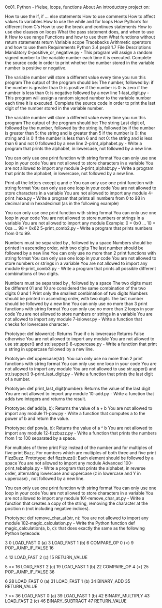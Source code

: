 0x01. Python - if/else, loops, functions
About
An introductory project on:

How to use the if, if ... else statements
How to use comments
How to affect values to variables
How to use the while and for loops
How Python’s for different from C‘s
How to use the break and continues statements
How to use else clauses on loops
What the pass statement does, and when to use it
How to use range
Functions and how to use them
What functions without return statements return
Variable scope
Tracebacks
Arithmetic operators and how to use them
Requirements
Python 3.4
pep8 1.7
File Descriptions
Mandatory
0-positive_or_negative.py - This program will assign a random signed number to the variable number each time it is executed. Complete the source code in order to print whether the number stored in the variable number is positive or negative.

The variable number will store a different value every time you run this program
The output of the program should be:
The number, followed by:
if the number is greater than 0: is positive
if the number is 0: is zero
if the number is less than 0: is negative
followed by a new line
1-last_digit.py - This program will assign a random signed number to the variable number each time it is executed. Complete the source code in order to print the last digit of the number stored in the variable number.

The variable number will store a different value every time you run this program
The output of the program should be:
The string Last digit of, followed by
the number, followed by
the string is, followed by
if the number is greater than 5: the string and is greater than 5
if the number is 0: the string and is 0
if the number is less than 6 and not 0: the string and is less than 6 and not 0
followed by a new line
2-print_alphabet.py - Write a program that prints the alphabet, in lowercase, not followed by a new line.

You can only use one print function with string format
You can only use one loop in your code
You are not allowed to store characters in a variable
You are not allowed to import any module
3-print_alphabt.py - Write a program that prints the alphabet, in lowercase, not followed by a new line.

Print all the letters except q and e
You can only use one print function with string format
You can only use one loop in your code
You are not allowed to store characters in a variable
You are not allowed to import any module
4-print_hexa.py - Write a program that prints all numbers from 0 to 98 in decimal and in hexadecimal (as in the following example)

You can only use one print function with string format
You can only use one loop in your code
You are not allowed to store numbers or strings in a variable
You are not allowed to import any module
Example:
0 = 0x0
...
10 = 0xa
...
98 = 0x62
5-print_comb2.py - Write a program that prints numbers from 0 to 99.

Numbers must be separated by , followed by a space
Numbers should be printed in ascending order, with two digits
The last number should be followed by a new line
You can only use no more than 2 print functions with string format
You can only use one loop in your code
You are not allowed to store numbers or strings in a variable
You are not allowed to import any module
6-print_comb3.py - Write a program that prints all possible different combinations of two digits.

Numbers must be separated by , followed by a space
The two digits must be different
01 and 10 are considered the same combination of the two digits 0 and 1
Print only the smallest combination of two digits
Numbers should be printed in ascending order, with two digits
The last number should be followed by a new line
You can only use no more than 3 print functions with string format
You can only use no more than 2 loops in your code
You are not allowed to store numbers or strings in a variable
You are not allowed to import any module
7-islower.py - Write a function that checks for lowercase character.

Prototype: def islower(c):
Returns True if c is lowercase
Returns False otherwise
You are not allowed to import any module
You are not allowed to use str.upper() and str.isupper()
8-uppercase.py - Write a function that print a string in uppercase followed by a new line.

Prototype: def uppercase(str):
You can only use no more than 2 print functions with string format
You can only use one loop in your code
You are not allowed to import any module
You are not allowed to use str.upper() and str.isupper()
9-print_last_digit.py - Write a function that prints the last digit of a number.

Prototype: def print_last_digit(number):
Returns the value of the last digit
You are not allowed to import any module
10-add.py - Write a function that adds two integers and returns the result.

Prototype: def add(a, b):
Returns the value of a + b
You are not allowed to import any module
11-pow.py - Write a function that computes a to the power of b and return the value.

Prototype: def pow(a, b):
Returns the value of a ^ b
You are not allowed to import any module
12-fizzbuzz.py - Write a function that prints the numbers from 1 to 100 separated by a space.

For multiples of three print Fizz instead of the number and for multiples of five print Buzz.
For numbers which are multiples of both three and five print FizzBuzz.
Prototype: def fizzbuzz():
Each element should be followed by a space
You are not allowed to import any module
Advanced
100-print_tebahpla.py - Write a program that prints the alphabet, in reverse order, alternating lowercase and uppercase (z in lowercase and Y in uppercase) , not followed by a new line.

You can only use one print function with string format
You can only use one loop in your code
You are not allowed to store characters in a variable
You are not allowed to import any module
101-remove_char_at.py - Write a function that creates a copy of the string, removing the character at the position n (not including negative indices).

Prototype: def remove_char_at(str, n):
You are not allowed to import any module
102-magic_calculation.py - Write the Python function def magic_calculation(a, b, c): that does exactly the same as the following Python bytecode:

  3           0 LOAD_FAST                0 (a)
              3 LOAD_FAST                1 (b)
              6 COMPARE_OP               0 (<)
              9 POP_JUMP_IF_FALSE       16

  4          12 LOAD_FAST                2 (c)
             15 RETURN_VALUE

  5     >>   16 LOAD_FAST                2 (c)
             19 LOAD_FAST                1 (b)
             22 COMPARE_OP               4 (>)
             25 POP_JUMP_IF_FALSE       36

  6          28 LOAD_FAST                0 (a)
             31 LOAD_FAST                1 (b)
             34 BINARY_ADD
             35 RETURN_VALUE

  7     >>   36 LOAD_FAST                0 (a)
             39 LOAD_FAST                1 (b)
             42 BINARY_MULTIPLY
             43 LOAD_FAST                2 (c)
             46 BINARY_SUBTRACT
             47 RETURN_VALUE
